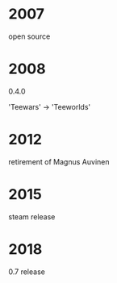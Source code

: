 # 2007

open source

# 2008

0.4.0

'Teewars' -> 'Teeworlds'

# 2012

retirement of Magnus Auvinen

# 2015

steam release

# 2018

0.7 release
